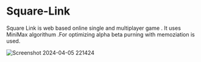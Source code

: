 # Square-Link
Square Link is web based online single and multiplayer game . It uses MiniMax algorithum .For optimizing alpha beta purning with memoziation is used.

![Screenshot 2024-04-05 221424](https://github.com/iamumesh2058/Square-Link/assets/101959977/9513665f-99e0-4b72-8d05-9c3586c31c1f)
